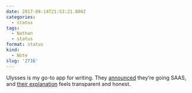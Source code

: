 ```yaml
---
date: 2017-08-14T21:53:21.000Z
categories:
  - status
tags:
  - Nathan
  - status
format: status
kind:
  - Note
slug: '2716'
---
```

Ulysses is my go-to app for writing. They [announced][1] they’re going SAAS, and [their explanation][2] feels transparent and honest.

 [1]: http://ift.tt/2uu2oqI
 [2]: http://ift.tt/2uKrJrN

